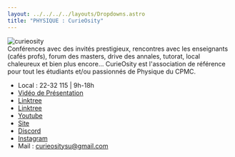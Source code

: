 ```yaml
---
layout: ../../../../layouts/Dropdowns.astro
title: "PHYSIQUE : CurieOsity"
---
```

![curieosity](/assets/assos/curieosity.svg)  
Conférences avec des invités prestigieux, rencontres avec les enseignants (cafés profs), forum des masters, drive des annales, tutorat, local chaleureux et bien plus encore... CurieOsity est l'association de référence pour tout les étudiants et/ou passionnés de Physique du CPMC.  
- Local : 22-32 115 | 9h-18h  
- [Vidéo de Présentation](https://www.youtube.com/watch?v=GKun9E9Vz7I)  
- [Linktree](https://linktr.ee/curieosity)  
- [Linktree](https://linktr.ee/curieosity)  
- [Youtube](https://www.youtube.com/@curieositysorbonneu477)  
- [Site](https://curieosity.github.io/)  
- [Discord](https://discord.gg/U5NvHDTnwM)  
- [Instagram](https://www.instagram.com/curieosity.su/)  
- Mail : curieositysu@gmail.com